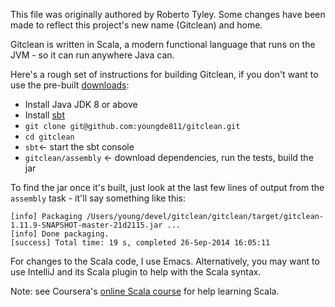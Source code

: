 This file was originally authored by Roberto Tyley. Some changes have been made to reflect this project's new name
(Gitclean) and home.

Gitclean is written in Scala, a modern functional language that runs on the JVM - so it
can run anywhere Java can.

Here's a rough set of instructions for building Gitclean, if you don't want to use the
pre-built [downloads](https://github.com/youngde811/gitclean/#download):

* Install Java JDK 8 or above
* Install [sbt](https://www.scala-sbt.org/1.x/docs/Setup.html)
* `git clone git@github.com:youngde811/gitclean.git`
* `cd gitclean`
* `sbt`<- start the sbt console
* `gitclean/assembly` <- download dependencies, run the tests, build the jar

To find the jar once it's built, just look at the last few lines of output from the
`assembly` task - it'll say something like this:

```
[info] Packaging /Users/young/devel/gitclean/gitclean/target/gitclean-1.11.9-SNAPSHOT-master-21d2115.jar ...
[info] Done packaging.
[success] Total time: 19 s, completed 26-Sep-2014 16:05:11
```

For changes to the Scala code, I use Emacs. Alternatively, you may want to use IntelliJ and its Scala plugin to help
with the Scala syntax.

Note: see Coursera's [online Scala course](https://www.coursera.org/course/progfun) for help learning Scala.
